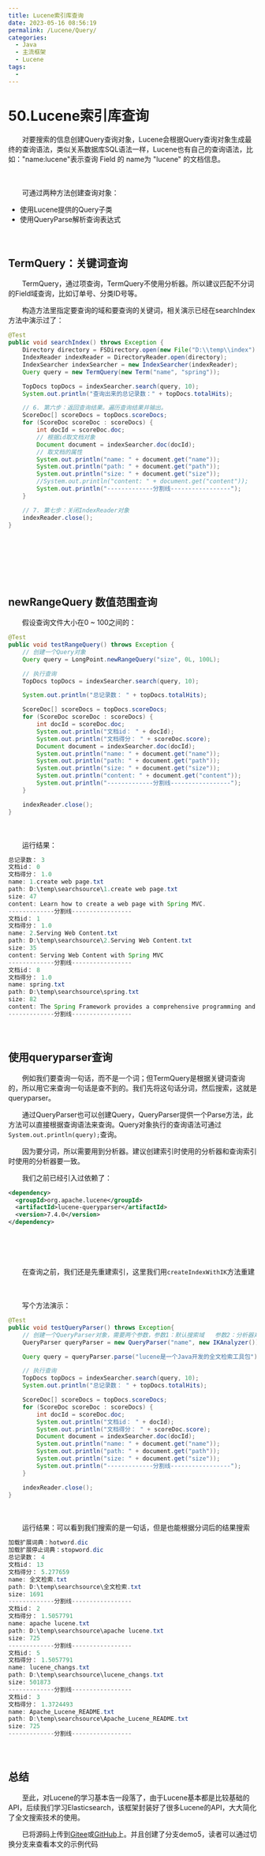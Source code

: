 ```yaml
---
title: Lucene索引库查询
date: 2023-05-16 08:56:19
permalink: /Lucene/Query/
categories:
  - Java
  - 主流框架
  - Lucene
tags:
  - 
---
```

# 50.Lucene索引库查询

　　对要搜索的信息创建Query查询对象，Lucene会根据Query查询对象生成最终的查询语法，类似关系数据库SQL语法一样，Lucene也有自己的查询语法，比如："name:lucene"表示查询 Field 的 name为 "lucene" 的文档信息。
<!-- more -->
　　‍

　　可通过两种方法创建查询对象：

* 使用Lucene提供的Query子类
* 使用QueryParse解析查询表达式

　　‍

## TermQuery：关键词查询

　　TermQuery，通过项查询，TermQuery不使用分析器。所以建议匹配不分词的Field域查询，比如订单号、分类ID号等。

　　构造方法里指定要查询的域和要查询的关键词，相关演示已经在searchIndex方法中演示过了：

```java
@Test
public void searchIndex() throws Exception {
    Directory directory = FSDirectory.open(new File("D:\\temp\\index").toPath());
    IndexReader indexReader = DirectoryReader.open(directory);
    IndexSearcher indexSearcher = new IndexSearcher(indexReader);
    Query query = new TermQuery(new Term("name", "spring"));

    TopDocs topDocs = indexSearcher.search(query, 10);
    System.out.println("查询出来的总记录数：" + topDocs.totalHits);

    // 6. 第六步：返回查询结果。遍历查询结果并输出。
    ScoreDoc[] scoreDocs = topDocs.scoreDocs;
    for (ScoreDoc scoreDoc : scoreDocs) {
        int docId = scoreDoc.doc;
        // 根据id取文档对象
        Document document = indexSearcher.doc(docId);
        // 取文档的属性
        System.out.println("name: " + document.get("name"));
        System.out.println("path: " + document.get("path"));
        System.out.println("size: " + document.get("size"));
        //System.out.println("content: " + document.get("content"));
        System.out.println("-------------分割线-----------------");
    }

    // 7. 第七步：关闭IndexReader对象
    indexReader.close();
}
```

　　‍

　　‍

　　‍

## newRangeQuery 数值范围查询

　　假设查询文件大小在0 ~ 100之间的：

```java
@Test
public void testRangeQuery() throws Exception {
    // 创建一个Query对象
    Query query = LongPoint.newRangeQuery("size", 0L, 100L);

    // 执行查询
    TopDocs topDocs = indexSearcher.search(query, 10);

    System.out.println("总记录数： " + topDocs.totalHits);

    ScoreDoc[] scoreDocs = topDocs.scoreDocs;
    for (ScoreDoc scoreDoc : scoreDocs) {
        int docId = scoreDoc.doc;
        System.out.println("文档id： " + docId);
        System.out.println("文档得分： " + scoreDoc.score);
        Document document = indexSearcher.doc(docId);
        System.out.println("name: " + document.get("name"));
        System.out.println("path: " + document.get("path"));
        System.out.println("size: " + document.get("size"));
        System.out.println("content: " + document.get("content"));
        System.out.println("-------------分割线-----------------");
    }

    indexReader.close();
}
```

　　‍

　　运行结果：

```java
总记录数： 3
文档id： 0
文档得分： 1.0
name: 1.create web page.txt
path: D:\temp\searchsource\1.create web page.txt
size: 47
content: Learn how to create a web page with Spring MVC.
-------------分割线-----------------
文档id： 1
文档得分： 1.0
name: 2.Serving Web Content.txt
path: D:\temp\searchsource\2.Serving Web Content.txt
size: 35
content: Serving Web Content with Spring MVC
-------------分割线-----------------
文档id： 8
文档得分： 1.0
name: spring.txt
path: D:\temp\searchsource\spring.txt
size: 82
content: The Spring Framework provides a comprehensive programming and configuration model.
-------------分割线-----------------
```

　　‍

## 使用queryparser查询

　　例如我们要查询一句话，而不是一个词；但TermQuery是根据关键词查询的，所以用它来查询一句话是查不到的。我们先将这句话分词，然后搜索，这就是queryparser。

　　通过QueryParser也可以创建Query，QueryParser提供一个Parse方法，此方法可以直接根据查询语法来查询。Query对象执行的查询语法可通过`System.out.println(query);`​查询。

　　因为要分词，所以需要用到分析器。建议创建索引时使用的分析器和查询索引时使用的分析器要一致。

　　我们之前已经引入过依赖了：

```xml
<dependency>
  <groupId>org.apache.lucene</groupId>
  <artifactId>lucene-queryparser</artifactId>
  <version>7.4.0</version>
</dependency>
```

　　‍

　　‍

　　在查询之前，我们还是先重建索引，这里我们用`createIndexWithIK`​方法重建

　　‍

　　写个方法演示：

```java
@Test
public void testQueryParser() throws Exception{
    // 创建一个QueryParser对象，需要两个参数，参数1：默认搜索域   参数2：分析器对象
    QueryParser queryParser = new QueryParser("name", new IKAnalyzer());

    Query query = queryParser.parse("lucene是一个Java开发的全文检索工具包");

    // 执行查询
    TopDocs topDocs = indexSearcher.search(query, 10);
    System.out.println("总记录数： " + topDocs.totalHits);

    ScoreDoc[] scoreDocs = topDocs.scoreDocs;
    for (ScoreDoc scoreDoc : scoreDocs) {
        int docId = scoreDoc.doc;
        System.out.println("文档id： " + docId);
        System.out.println("文档得分： " + scoreDoc.score);
        Document document = indexSearcher.doc(docId);
        System.out.println("name: " + document.get("name"));
        System.out.println("path: " + document.get("path"));
        System.out.println("size: " + document.get("size"));
        System.out.println("-------------分割线-----------------");
    }

    indexReader.close();
}
```

　　‍

　　运行结果：可以看到我们搜索的是一句话，但是也能根据分词后的结果搜索

```java
加载扩展词典：hotword.dic
加载扩展停止词典：stopword.dic
总记录数： 4
文档id： 13
文档得分： 5.277659
name: 全文检索.txt
path: D:\temp\searchsource\全文检索.txt
size: 1691
-------------分割线-----------------
文档id： 2
文档得分： 1.5057791
name: apache lucene.txt
path: D:\temp\searchsource\apache lucene.txt
size: 725
-------------分割线-----------------
文档id： 5
文档得分： 1.5057791
name: lucene_changs.txt
path: D:\temp\searchsource\lucene_changs.txt
size: 501873
-------------分割线-----------------
文档id： 3
文档得分： 1.3724493
name: Apache_Lucene_README.txt
path: D:\temp\searchsource\Apache_Lucene_README.txt
size: 725
-------------分割线-----------------
```

　　‍

## 总结

　　至此，对Lucene的学习基本告一段落了，由于Lucene基本都是比较基础的API，后续我们学习Elasticsearch，该框架封装好了很多Lucene的API，大大简化了全文搜索技术的使用。

　　已将源码上传到[Gitee](https://gitee.com/peterjxl/LearnLucene)或[GitHub](https://github.com/Peter-JXL/LearnLucene)上。并且创建了分支demo5，读者可以通过切换分支来查看本文的示例代码

　　‍

　　‍
